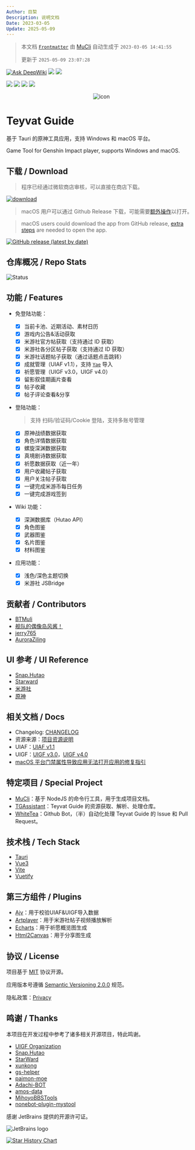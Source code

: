 ```yaml
---
Author: 目棃
Description: 说明文档
Date: 2023-03-05
Update: 2025-05-09
---
```


> 本文档 [`Frontmatter`](https://github.com/BTMuli/MuCli#Frontmatter) 由 [MuCli](https://github.com/BTMuli/Mucli) 自动生成于 `2023-03-05 14:41:55`
>
> 更新于 `2025-05-09 23:07:28`

[![Ask DeepWiki](https://deepwiki.com/badge.svg)](https://deepwiki.com/BTMuli/TeyvatGuide) ![](https://img.shields.io/github/last-commit/BTMuli/TeyvatGuide) ![](https://img.shields.io/github/commits-since/BTMuli/TeyvatGuide/latest?include_prereleases)

![](https://img.shields.io/badge/UIAF-v1.1-orange?style=for-the-badge) ![](https://img.shields.io/badge/UIGF-v3.0-red?style=for-the-badge) ![](https://img.shields.io/badge/UIGF-v4.0-red?style=for-the-badge) ![](https://img.shields.io/github/license/BTMuli/TeyvatGuide?style=for-the-badge)

<div style="width: 100%; text-align: center; margin: 0 auto;">
  <img alt="icon" src="https://s2.loli.net/2023/10/19/Y5DpBQRy3usLHEb.png" />
</div>

# Teyvat Guide

基于 Tauri 的原神工具应用，支持 Windows 和 macOS 平台。

Game Tool for Genshin Impact player, supports Windows and macOS.

## 下载 / Download

> 程序已经通过微软商店审核，可以直接在商店下载。

<a href="https://apps.microsoft.com/store/detail/9NLBNNNBNSJN?launch=true&cid=BTMuli&mode=mini">
	<img src="https://get.microsoft.com/images/zh-cn%20dark.svg" alt="download"/>
</a>

> macOS 用户可以通过 Github Release 下载，可能需要[额外操作](docs/macos-gatekeeper/README.md)以打开。

> macOS users could download the app from GitHub release, [extra steps](docs/macos-gatekeeper/README-EN.md) are needed to open the app.

[![GitHub release (latest by date)](https://img.shields.io/github/v/release/BTMuli/TeyvatGuide?style=for-the-badge)](https://github.com/BTMuli/TeyvatGuide/releases/latest)

## 仓库概况 / Repo Stats

![Status](https://repobeats.axiom.co/api/embed/345d4bae5dc7e5184af4452b9dad01a671e220b3.svg "Repobeats analytics image")

## 功能 / Features

- 免登陆功能：

  - [x] 当前卡池、近期活动、素材日历
  - [x] 游戏内公告&活动获取
  - [x] 米游社官方帖获取（支持通过 ID 获取）
  - [x] 米游社各分区帖子获取（支持通过 ID 获取）
  - [x] 米游社话题帖子获取（通过话题点击跳转）
  - [x] 成就管理（UIAF v1.1），支持 [`Yae`](https://github.com/HolographicHat/Yae) 导入
  - [x] 祈愿管理（UIGF v3.0，UIGF v4.0）
  - [x] 留影叙佳期画片查看
  - [x] 帖子收藏
  - [x] 帖子评论查看&分享

- 登陆功能：

  > 支持 扫码/验证码/Cookie 登陆，支持多账号管理

  - [x] 原神战绩数据获取
  - [x] 角色详情数据获取
  - [x] 螺旋深渊数据获取
  - [x] 真境剧诗数据获取
  - [x] 祈愿数据获取（近一年）
  - [x] 用户收藏帖子获取
  - [x] 用户关注帖子获取
  - [x] 一键完成米游币每日任务
  - [x] 一键完成游戏签到

- Wiki 功能：

  - [x] 深渊数据库（Hutao API）
  - [x] 角色图鉴
  - [x] 武器图鉴
  - [x] 名片图鉴
  - [x] 材料图鉴

- 应用功能：

  - [x] 浅色/深色主题切换
  - [x] 米游社 JSBridge

## 贡献者 / Contributors

- [BTMuli](https://github.com/BTMuli)
- [舰队的偶像岛风酱！](https://github.com/frg2089)
- [jerry765](https://github.com/jerry765)
- [AuroraZiling](https://github.com/AuroraZiling)

## UI 参考 / UI Reference

- [Snap.Hutao](https://github.com/DGP-Studio/Snap.Hutao)
- [Starward](https://github.com/Scighost/Starward)
- [米游社](https://www.miyoushe.com/ys/)
- [原神](https://yuanshen.com/)

## 相关文档 / Docs

- Changelog: [CHANGELOG](CHANGELOG.md)
- 资源来源：[项目资源说明](docs/项目资源说明.md)
- UIAF：[UIAF v1.1](docs/standards/UIAF.md)
- UIGF：[UIGF v3.0](docs/standards/UIGF3.md)，[UIGF v4.0](docs/standards/UIGF.md)
- [macOS 平台门禁属性导致应用无法打开应用的修复指引](docs/macos-gatekeeper/README.md)

## 特定项目 / Special Project

- [MuCli](https://github.com/BTMuli/MuCli)：基于 NodeJS 的命令行工具，用于生成项目文档。
- [TGAssistant](https://github.com/BTMuli/TGAssistant)：Teyvat Guide 的资源获取、解析、处理仓库。
- [WhiteTea](https://github.com/BTMuli/WhiteTea)：Github Bot，（半）自动化处理 Teyvat Guide 的 Issue 和 Pull Request。

## 技术栈 / Tech Stack

- [Tauri](https://github.com/tauri-apps/tauri)
- [Vue3](https://github.com/vuejs/core)
- [Vite](https://github.com/vitejs/vite)
- [Vuetify](https://github.com/vuetifyjs/vuetify)

## 第三方组件 / Plugins

- [Ajv](https://github.com/ajv-validator/ajv/)：用于校验UIAF&UIGF导入数据
- [Artplayer](https://artplayer.org/)：用于米游社帖子视频播放解析
- [Echarts](https://echarts.apache.org/zh/index.html)：用于祈愿概览图生成
- [Html2Canvas](https://github.com/niklasvh/html2canvas)：用于分享图生成

## 协议 / License

项目基于 [MIT](LICENSE) 协议开源。

应用版本号遵循 [Semantic Versioning 2.0.0](https://semver.org/lang/zh-CN/) 规范。

隐私政策：[Privacy](https://app.btmuli.ink/docs/TeyvatGuide/privacy.html)

## 鸣谢 / Thanks

本项目在开发过程中参考了诸多相关开源项目，特此鸣谢。

- [UIGF Organization](https://github.com/UIGF-org)
- [Snap.Hutao](https://github.com/DGP-Studio/Snap.Hutao)
- [StarWard](https://github.com/Scighost/Starward)
- [xunkong](https://github.com/xunkong/xunkong)
- [gs-helper](https://github.com/vikiboss/gs-helper)
- [paimon-moe](https://github.com/MadeBaruna/paimon-moe)
- [Adachi-BOT](https://github.com/Arondight/Adachi-BOT)
- [amos-data](https://github.com/yuehaiteam/amos-data)
- [MihoyoBBSTools](https://github.com/Womsxd/MihoyoBBSTools)
- [nonebot-plugin-mystool](https://github.com/Ljzd-PRO/nonebot-plugin-mystool)

感谢 JetBrains 提供的开源许可证。

![JetBrains logo](https://resources.jetbrains.com/storage/products/company/brand/logos/jetbrains.png)

[![Star History Chart](https://api.star-history.com/svg?repos=BTMuli/TeyvatGuide&type=Timeline)](https://star-history.com/#BTMuli/TeyvatGuide&Timeline)
